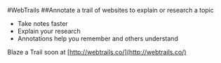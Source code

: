 #WebTrails
##Annotate a trail of websites to explain or research a topic

* Take notes faster
* Explain your research
* Annotations help you remember and others understand

Blaze a Trail soon at [http://webtrails.co/](http://webtrails.co/)
